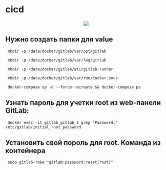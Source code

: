 # cicd

<p align="center">
  <a href="https://github.com/Muhammadislom">
    <img src="https://skillicons.dev/icons?i=docker,nginx,laravel,mysql,postgresql,jenkins,gitlab" />
  </a>
</p>

## Нужно создать папки для value
```
 mkdir -p /data/docker/gitlab/var/opt/gitlab
```
```
 mkdir -p /data/docker/gitlab/var/log/gitlab
```
```
 mkdir -p /data/docker/gitlab/etc/gitlab-runner
```
```
 mkdir -p /data/docker/gitlab/var/run/docker.sock
```
```
 docker-compose up -d --force-recreate && docker-compose ps
```

## Узнать пароль для учетки root из web-панели GitLab:

```
 docker exec -it gitlab_gitlab_1 grep 'Password:' /etc/gitlab/initial_root_password
```

## Установить свой пороль для root. Команда из контейнера
```
 sudo gitlab-rake "gitlab:password:reset[root]"
```
